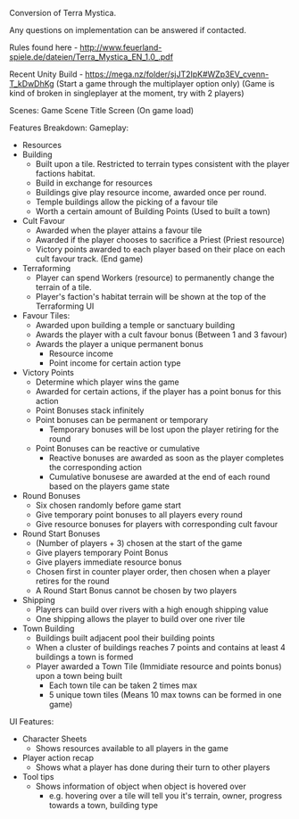 Conversion of Terra Mystica.

Any questions on implementation can be answered if contacted.

Rules found here - http://www.feuerland-spiele.de/dateien/Terra_Mystica_EN_1.0_.pdf

Recent Unity Build - https://mega.nz/folder/sjJT2IpK#WZp3EV_cvenn-T_kDwDhKg
(Start a game through the multiplayer option only)
(Game is kind of broken in singleplayer at the moment, try with 2 players)


Scenes:
Game Scene
Title Screen (On game load)

Features Breakdown:
Gameplay:
  - Resources
  - Building
      + Built upon a tile. Restricted to terrain types consistent with the player factions habitat.
      + Build in exchange for resources
      + Buildings give play resource income, awarded once per round.
      + Temple buildings allow the picking of a favour tile
      + Worth a certain amount of Building Points (Used to built a town)
  - Cult Favour
      + Awarded when the player attains a favour tile
      + Awarded if the player chooses to sacrifice a Priest (Priest resource)
      + Victory points awarded to each player based on their place on each cult favour track. (End game)
  - Terraforming
      + Player can spend Workers (resource) to permanently change the terrain of a tile.
      + Player's faction's habitat terrain will be shown at the top of the Terraforming UI
  - Favour Tiles:
      + Awarded upon building a temple or sanctuary building
      + Awards the player with a cult favour bonus (Between 1 and 3 favour)
      + Awards the player a unique permanent bonus
          + Resource income
          + Point income for certain action type
  - Victory Points
      + Determine which player wins the game
      + Awarded for certain actions, if the player has a point bonus for this action
      + Point Bonuses stack infinitely
      + Point bonuses can be permanent or temporary
          + Temporary bonuses will be lost upon the player retiring for the round
      + Point Bonuses can be reactive or cumulative
          + Reactive bonuses are awarded as soon as the player completes the corresponding action
          + Cumulative bonusese are awarded at the end of each round based on the players game state
  - Round Bonuses
      + Six chosen randomly before game start 
      + Give temporary point bonuses to all players every round
      + Give resource bonuses for players with corresponding cult favour
  - Round Start Bonuses
      + (Number of players + 3) chosen at the start of the game
      + Give players temporary Point Bonus
      + Give players immediate resource bonus
      + Chosen first in counter player order, then chosen when a player retires for the round
      + A Round Start Bonus cannot be chosen by two players
  - Shipping
      + Players can build over rivers with a high enough shipping value
      + One shipping allows the player to build over one river tile 
  - Town Building
      + Buildings built adjacent pool their building points
      + When a cluster of buildings reaches 7 points and contains at least 4 buildings a town is formed
      + Player awarded a Town Tile (Immidiate resource and points bonus) upon a town being built
          + Each town tile can be taken 2 times max
          + 5 unique town tiles (Means 10 max towns can be formed in one game)

UI Features:
  - Character Sheets
      + Shows resources available to all players in the game
  - Player action recap
      + Shows what a player has done during their turn to other players
  - Tool tips
      + Shows information of object when object is hovered over
          + e.g. hovering over a tile will tell you it's terrain, owner, progress towards a town, building type
  
